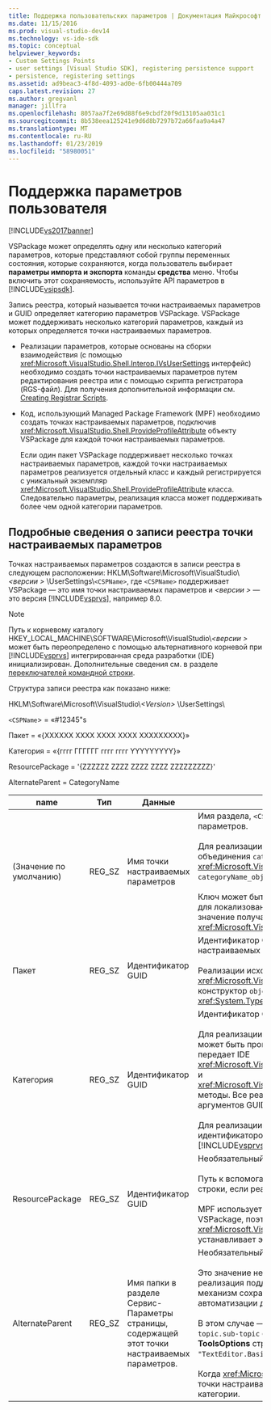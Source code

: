 ```yaml
---
title: Поддержка пользовательских параметров | Документация Майкрософт
ms.date: 11/15/2016
ms.prod: visual-studio-dev14
ms.technology: vs-ide-sdk
ms.topic: conceptual
helpviewer_keywords:
- Custom Settings Points
- user settings [Visual Studio SDK], registering persistence support
- persistence, registering settings
ms.assetid: ad9beac3-4f8d-4093-ad0e-6fb00444a709
caps.latest.revision: 27
ms.author: gregvanl
manager: jillfra
ms.openlocfilehash: 8057aa7f2e69d88f6e9cbdf20f9d13105aa031c1
ms.sourcegitcommit: 8b538eea125241e9d6d8b7297b72a66faa9a4a47
ms.translationtype: MT
ms.contentlocale: ru-RU
ms.lasthandoff: 01/23/2019
ms.locfileid: "58980051"
---
```

# <a name="support-for-user-settings"></a>Поддержка параметров пользователя
[!INCLUDE[vs2017banner](../../includes/vs2017banner.md)]

VSPackage может определять одну или несколько категорий параметров, которые представляют собой группы переменных состояния, которые сохраняются, когда пользователь выбирает **параметры импорта и экспорта** команды **средства** меню. Чтобы включить этот сохраняемость, используйте API параметров в [!INCLUDE[vsipsdk](../../includes/vsipsdk-md.md)].  
  
 Запись реестра, который называется точки настраиваемых параметров и GUID определяет категорию параметров VSPackage. VSPackage может поддерживать несколько категорий параметров, каждый из которых определяется точки настраиваемых параметров.  
  
-   Реализации параметров, которые основаны на сборки взаимодействия (с помощью <xref:Microsoft.VisualStudio.Shell.Interop.IVsUserSettings> интерфейс) необходимо создать точки настраиваемых параметров путем редактирования реестра или с помощью скрипта регистратора (RGS-файл). Для получения дополнительной информации см. [Creating Registrar Scripts](http://msdn.microsoft.com/library/cbd5024b-8061-4a71-be65-7fee90374a35).  
  
-   Код, использующий Managed Package Framework (MPF) необходимо создать точках настраиваемых параметров, подключив <xref:Microsoft.VisualStudio.Shell.ProvideProfileAttribute> объекту VSPackage для каждой точки настраиваемых параметров.  
  
     Если один пакет VSPackage поддерживает несколько точках настраиваемых параметров, каждой точки настраиваемых параметров реализуется отдельный класс и каждый регистрируется с уникальный экземпляр <xref:Microsoft.VisualStudio.Shell.ProvideProfileAttribute> класса. Следовательно параметры, реализация класса может поддерживать более чем одной категории параметров.  
  
## <a name="custom-settings-point-registry-entry-details"></a>Подробные сведения о записи реестра точки настраиваемых параметров  
 Точках настраиваемых параметров создаются в записи реестра в следующем расположении: HKLM\Software\Microsoft\VisualStudio\\*\<версии >* \UserSettings\\`<CSPName>`, где `<CSPName>` поддерживает VSPackage — это имя точки настраиваемых параметров и  *\<версии >* — это версия [!INCLUDE[vsprvs](../../includes/vsprvs-md.md)], например 8.0.  
  
> [!NOTE]
>  Путь к корневому каталогу HKEY_LOCAL_MACHINE\SOFTWARE\Microsoft\VisualStudio\\*\<версии >* может быть переопределено с помощью альтернативного корневой при [!INCLUDE[vsprvs](../../includes/vsprvs-md.md)] интегрированная среда разработки (IDE) инициализирован. Дополнительные сведения см. в разделе [переключателей командной строки](../../extensibility/command-line-switches-visual-studio-sdk.md).  
  
 Структура записи реестра как показано ниже:  
  
 HKLM\Software\Microsoft\VisualStudio\\*\<Version>* \UserSettings\  
  
 `<CSPName`> = «#12345"s  
  
 Пакет = «{XXXXXX XXXX XXXX XXXX XXXXXXXXX}»  
  
 Категория = «{гггг ГГГГГГ гггг гггг YYYYYYYYY}»  
  
 ResourcePackage = '{ZZZZZZ ZZZZ ZZZZ ZZZZ ZZZZZZZZZ}'  
  
 AlternateParent = CategoryName  
  
|name|Тип|Данные|Описание|  
|----------|----------|----------|-----------------|  
|(Значение по умолчанию)|REG_SZ|Имя точки настраиваемых параметров|Имя раздела, `<CSPName`>, нелокализованное имя точки настраиваемых параметров.<br /><br /> Для реализации в зависимости от MPF, его название получается путем объединения `categoryName` и `objectName` аргументы <xref:Microsoft.VisualStudio.Shell.ProvideProfileAttribute> конструктор в `categoryName_objectName`.<br /><br /> Ключ может быть пустым или может содержать идентификатор ссылки для локализованной строки в вспомогательной библиотеке DLL. Это значение получается из `objectNameResourceID` аргумент <xref:Microsoft.VisualStudio.Shell.ProvideProfileAttribute> конструктор.|  
|Пакет|REG_SZ|Идентификатор GUID|Идентификатор GUID VSPackage, который реализует точки настраиваемых параметров.<br /><br /> Реализации исходя из с помощью MPF <xref:Microsoft.VisualStudio.Shell.ProvideProfileAttribute> , используйте конструктор `objectType` аргументу, содержащему VSPackage <xref:System.Type> и отражение для получения этого значения.|  
|Категория|REG_SZ|Идентификатор GUID|Идентификатор GUID, определяющий категорию параметров.<br /><br /> Для реализации в зависимости от сборок взаимодействия, это значение может быть произвольно выбранным GUID, который [!INCLUDE[vsprvs](../../includes/vsprvs-md.md)] передает IDE <xref:Microsoft.VisualStudio.Shell.Interop.IVsUserSettings.ExportSettings%2A> и <xref:Microsoft.VisualStudio.Shell.Interop.IVsUserSettings.ImportSettings%2A> методы. Все реализации этих двух методов следует проверить их аргументов GUID.<br /><br /> Для реализации в зависимости от MPF, полученных этим идентификатором GUID <xref:System.Type> класса, реализующего [!INCLUDE[vsprvs](../../includes/vsprvs-md.md)] механизм параметров.|  
|ResourcePackage|REG_SZ|Идентификатор GUID|Необязательный параметр.<br /><br /> Путь к вспомогательной DLL которого содержит локализованные строки, если реализации VSPackage не поддерживает их.<br /><br /> MPF использует отражение для получения необходимого ресурса VSPackage, поэтому <xref:Microsoft.VisualStudio.Shell.ProvideProfileAttribute> класса не устанавливает этот аргумент.|  
|AlternateParent|REG_SZ|Имя папки в разделе Сервис-Параметры страницы, содержащей этот точки настраиваемых параметров.|Необязательный параметр.<br /><br /> Это значение необходимо задать только в том случае, если параметры реализация поддерживает **Сервис-Параметры** страниц, использующих механизм сохранения в [!INCLUDE[vsipsdk](../../includes/vsipsdk-md.md)] вместо механизма в модели автоматизации для сохранения состояния.<br /><br /> В этом случае — значение в ключе AlternateParent `topic` раздел `topic.sub-topic` строку, используемую для определения специального **ToolsOptions** страницы. Например, для **ToolsOptions** страницы `"TextEditor.Basic"` AlternateParent малейший `"TextEditor"`.<br /><br /> Когда <xref:Microsoft.VisualStudio.Shell.ProvideProfileAttribute> создает точки настраиваемых параметров, он совпадает со значением имя категории.|

